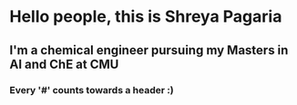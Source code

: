# Hello people, this is Shreya Pagaria
## I'm a chemical engineer pursuing my Masters in AI and ChE at CMU
### Every '#' counts towards a header :)

